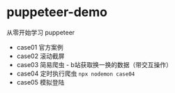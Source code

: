# puppeteer-demo
从零开始学习 puppeteer

- case01 官方案例
- case02 滚动截屏
- case03 简易爬虫 - b站获取换一换的数据（带交互操作）
- case04 定时执行爬虫 `npx nodemon case04`
- case05 模拟登陆
